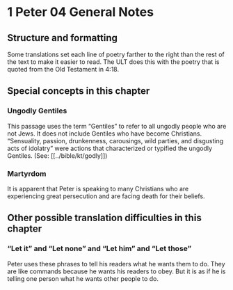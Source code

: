 # 1 Peter 04 General Notes
## Structure and formatting

Some translations set each line of poetry farther to the right than the rest of the text to make it easier to read. The ULT does this with the poetry that is quoted from the Old Testament in 4:18.

## Special concepts in this chapter

### Ungodly Gentiles

This passage uses the term “Gentiles” to refer to all ungodly people who are not Jews. It does not include Gentiles who have become Christians. “Sensuality, passion, drunkenness, carousings, wild parties, and disgusting acts of idolatry” were actions that characterized or typified the ungodly Gentiles. (See: [[../bible/kt/godly]])

### Martyrdom
It is apparent that Peter is speaking to many Christians who are experiencing great persecution and are facing death for their beliefs.

## Other possible translation difficulties in this chapter

### “Let it” and “Let none” and “Let him” and “Let those”

Peter uses these phrases to tell his readers what he wants them to do. They are like commands because he wants his readers to obey. But it is as if he is telling one person what he wants other people to do.